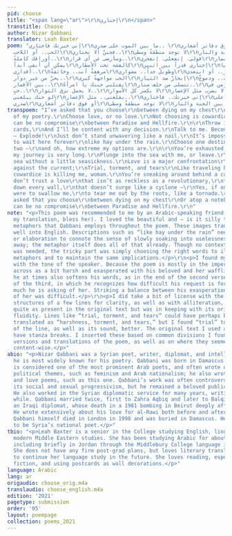 ```yaml
---
pid: choose
title: "<span lang=\"ar\">\r\nإختاري\r\n</span>"
transtitle: Choose
author: Nizar Qabbani
translator: Leah Baxter
poem: "إني خيرتك فاختاري\r\nما بين الموت على صدري.. \r\nأو فوق دفاتر أشعاري..\r\nإختاري
  الحب.. أو اللاحب\r\nفجبنٌ ألا تختاري..\r\nلا توجد منطقةٌ وسطى\r\nما بين الجنة والنار..\r\nإرمي
  أوراقك كاملةً..\r\nوسأرضى عن أي قرار..\r\nقولي. إنفعلي. إنفجري\r\nلا تقفي مثل المسمار..\r\nلا
  يمكن أن أبقى أبداً\r\nكالقشة تحت الأمطار\r\nإختاري قدراً بين اثنين\r\nوما أعنفها
  أقداري..\r\nمرهقةٌ أنت.. وخائفةٌ\r\nوطويلٌ جداً.. مشواري\r\nغوصي في البحر.. أو ابتعدي\r\nلا
  بحرٌ من غير دوار..\r\nالحب مواجهةٌ كبرى\r\nإبحارٌ ضد التيار\r\nصلبٌ.. وعذابٌ.. ودموعٌ\r\nورحيلٌ
  بين الأقمار..\r\nيقتلني جبنك يا امرأةً\r\nتتسلى من خلف ستار..\r\nإني لا أؤمن في
  حبٍ..\r\nلا يحمل نزق الثوار..\r\nلا يكسر كل الأسوار\r\nلا يضرب مثل الإعصار..\r\nآهٍ..
  لو حبك يبلعني\r\nيقلعني.. مثل الإعصار..\r\nإني خيرتك.. فاختاري\r\nما بين الموت على
  صدري\r\nأو فوق دفاتر أشعاري\r\nلا توجد منطقةٌ وسطى\r\nما بين الجنة والنار.."
transpoem: "I’ve asked that you choose\r\nbetween dying on my chest\r\nor atop a notebook
  of my poetry.\r\nChoose love, or no love.\r\nNot choosing is cowardice.\r\nThere
  can be no compromise\r\nbetween Paradise and Hellfire.\r\n\r\nThrow in all your
  cards,\r\nAnd I’ll be content with any decision.\r\nTalk to me. Become inflamed
  — Explode!\r\nJust don’t stand unwavering like a nail.\r\nIt’s impossible for me
  to wait here forever\r\nlike hay under the rain.\r\nChoose one destiny between the
  two —\r\nand oh, how extreme my options are.\r\n\r\nYou’re exhausted, and scared,\r\nand
  my journey is very long.\r\nPlunge into the sea with me, or leave.\r\nThere’s no
  sea without a little seasickness.\r\nLove is a major confrontation\r\nLike navigating
  against the current;\r\nTrial, torment, and tears\r\nLike‬ traveling between moons.‬\r\n\r\nYour
  cowardice is killing me, woman.\r\nYou’re sneaking around behind a curtain.\r\nI
  don’t trust a love\r\nthat isn’t as reckless as a revolutionary,\r\nthat won’t tear
  down every wall,\r\nthat doesn’t surge like a cyclone —\r\nYes, if only your love
  were to swallow me,\r\nto tear me out by the roots, like a tornado.\r\n\r\nI’ve
  asked that you choose\r\nbetween dying on my chest\r\nOr atop a notebook of my poetry.\r\nThere
  can be no compromise\r\nbetween Paradise and Hellfire.\r\n"
note: "<p>This poem was recommended to me by an Arabic-speaking friend (who also proofread
  my translation, bless her). I loved the beautiful and — is it silly to say? — poetic
  metaphors that Qabbani employs throughout the poem. These images translated very
  well into English. Descriptions such as “like hay under the rain” need no explanation
  or elaboration to connote the sense of slowly soaking into uselessness and rotting
  away; the metaphor itself does all of that already. Though no contextualization
  was needed, the tricky part was simply choosing the right words to illustrate those
  metaphors and to maintain the same implications.</p>\r\n<p>I found myself struggling
  with the tone of the speaker. Because the poem is mostly in the imperative, he comes
  across as a bit harsh and exasperated with his beloved and her waffling. However,
  he at times also softens his words, as in the end of the second verse and beginning
  of the third, in which he recognizes how difficult his request is for her and how
  much he is asking of her. Striking a balance between his exasperation and his understanding
  of her was difficult.</p>\r\n<p>I did take a bit of license with the specific grammatical
  structures of a few lines for clarity, as well as with alliteration, which was not
  quite as present in the original text but was in keeping with its original lyrical
  fluidity. Lines like “trial, torment, and tears” could have perhaps been more directly
  translated as “harshness, torment, and tears,” but I found “trial” to suit the sense
  of the line, as well as its sound, better. The original text I used also did not
  have stanza breaks. I inserted these based on common divisions I found in other
  versions and translations of the poem, as well as on where they seemed most fitting
  content-wise.</p>"
abio: "<p>Nizar Qabbani was a Syrian poet, writer, diplomat, and intellectual, though
  he is most widely known for his poetry. Qabbani was born in Damascus in 1923. He
  is considered one of the most prominent Arab poets, and often wrote on social and
  political themes, such as feminism and Arab nationalism; he also wrote many erotic
  and love poems, such as this one. Qabbani’s work was often controversial both for
  its social and sexual progressivism, but he remained a beloved public figure internationally.
  He also worked in the Syrian diplomatic service for many years, writing all the
  while. Qabbani married twice, first to Zahra Aqbiq and later to Balqis al-Rawi,
  an Iraqi diplomat, whose death in a 1981 bombing in Beirut deeply affected him.
  He wrote extensively about his love for al-Rawi both before and after her death.
  Qabbani himself died in London in 1998 and was buried in Damascus. He is considered
  to be Syria’s national poet.</p>"
tbio: "<p>Leah Baxter is a senior in the College studying English, linguistics, and
  modern Middle Eastern studies. She has been studying Arabic for about four years,
  including briefly in Jordan through the Middlebury College language immersion program.
  She does not have any firm post-grad plans, but loves literary translation and hopes
  to continue her language study in the future. She loves reading, especially science
  fiction, and using postcards as wall decorations.</p>"
language: Arabic
lang: ar
origaudio: choose_orig.m4a
translaudio: choose_english.m4a
edition: '2021'
pagetype: submission
order: '05'
layout: poempage
collection: poems_2021
---
```

